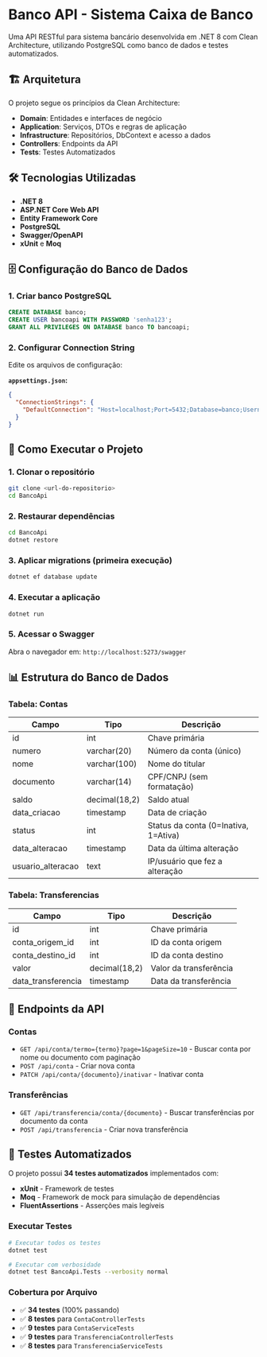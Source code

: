 # Banco API - Sistema Caixa de Banco

Uma API RESTful para sistema bancário desenvolvida em .NET 8 com Clean Architecture, utilizando PostgreSQL como banco de dados e testes automatizados.

## 🏗️ Arquitetura

O projeto segue os princípios da Clean Architecture:

- **Domain**: Entidades e interfaces de negócio
- **Application**: Serviços, DTOs e regras de aplicação
- **Infrastructure**: Repositórios, DbContext e acesso a dados
- **Controllers**: Endpoints da API
- **Tests**: Testes Automatizados

## 🛠️ Tecnologias Utilizadas

- **.NET 8**
- **ASP.NET Core Web API**
- **Entity Framework Core**
- **PostgreSQL**
- **Swagger/OpenAPI**
- **xUnit** e **Moq**

## 🗄️ Configuração do Banco de Dados

### 1. Criar banco PostgreSQL
```sql
CREATE DATABASE banco;
CREATE USER bancoapi WITH PASSWORD 'senha123';
GRANT ALL PRIVILEGES ON DATABASE banco TO bancoapi;
```

### 2. Configurar Connection String
Edite os arquivos de configuração:

**`appsettings.json`:**
```json
{
  "ConnectionStrings": {
    "DefaultConnection": "Host=localhost;Port=5432;Database=banco;Username=bancoapi;Password=senha123;"
  }
}
```

## 🚀 Como Executar o Projeto

### 1. Clonar o repositório
```bash
git clone <url-do-repositorio>
cd BancoApi
```

### 2. Restaurar dependências
```bash
cd BancoApi
dotnet restore
```

### 3. Aplicar migrations (primeira execução)
```bash
dotnet ef database update
```

### 4. Executar a aplicação
```bash
dotnet run
```

### 5. Acessar o Swagger
Abra o navegador em: `http://localhost:5273/swagger`

## 📊 Estrutura do Banco de Dados

### Tabela: Contas
| Campo | Tipo | Descrição |
|-------|------|-----------|
| id | int | Chave primária |
| numero | varchar(20) | Número da conta (único) |
| nome | varchar(100) | Nome do titular |
| documento | varchar(14) | CPF/CNPJ (sem formatação) |
| saldo | decimal(18,2) | Saldo atual |
| data_criacao | timestamp | Data de criação |
| status | int | Status da conta (0=Inativa, 1=Ativa) |
| data_alteracao | timestamp | Data da última alteração |
| usuario_alteracao | text | IP/usuário que fez a alteração |

### Tabela: Transferencias
| Campo | Tipo | Descrição |
|-------|------|-----------|
| id | int | Chave primária |
| conta_origem_id | int | ID da conta origem |
| conta_destino_id | int | ID da conta destino |
| valor | decimal(18,2) | Valor da transferência |
| data_transferencia | timestamp | Data da transferência |

## 🔗 Endpoints da API

### Contas
- `GET /api/conta/termo={termo}?page=1&pageSize=10` - Buscar conta por nome ou documento com paginação
- `POST /api/conta` - Criar nova conta
- `PATCH /api/conta/{documento}/inativar` - Inativar conta

### Transferências
- `GET /api/transferencia/conta/{documento}` - Buscar transferências por documento da conta
- `POST /api/transferencia` - Criar nova transferência

## 🧪 Testes Automatizados

O projeto possui **34 testes automatizados** implementados com:

- **xUnit** - Framework de testes
- **Moq** - Framework de mock para simulação de dependências
- **FluentAssertions** - Asserções mais legíveis

### Executar Testes
```bash
# Executar todos os testes
dotnet test

# Executar com verbosidade
dotnet test BancoApi.Tests --verbosity normal
```

### Cobertura por Arquivo
- ✅ **34 testes** (100% passando)
- ✅ **8 testes** para `ContaControllerTests`
- ✅ **9 testes** para `ContaServiceTests`
- ✅ **9 testes** para `TransferenciaControllerTests`
- ✅ **8 testes** para `TransferenciaServiceTests`
